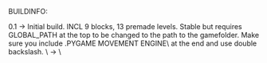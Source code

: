 BUILDINFO:

0.1 -> Initial build. INCL 9 blocks, 13 premade levels. Stable but requires GLOBAL_PATH at the top to be changed to the path to the gamefolder. Make sure you include .PYGAME MOVEMENT ENGINE\\ at the end and use double backslash. \ -> \\
